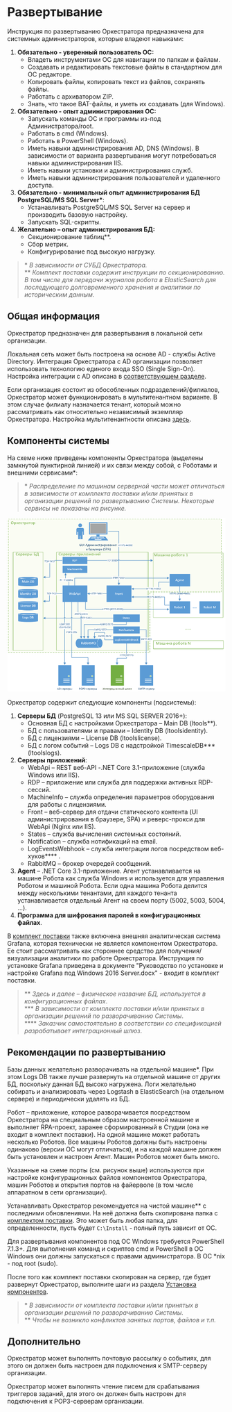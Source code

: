 # Развертывание 
Инструкция по развертыванию Оркестратора предназначена для системных администраторов, которые владеют навыками:

1.	**Обязательно - уверенный пользователь ОС:**
    *	Владеть инструментами ОС для навигации по папкам и файлам.
    * Создавать и редактировать текстовые файлы в стандартном для ОС редакторе.
    * Копировать файлы, копировать текст из файлов, сохранять файлы. 
    * Работать с архиватором ZIP.
    * Знать, что такое BAT-файлы, и уметь их создавать (для Windows).
2.	**Обязательно - опыт администрирования ОС:**
    * Запускать команды ОС и программы из-под Администратора/root.
    * Работать в cmd (Windows).
    * Работать в PowerShell (Windows).
    * Иметь навыки администрирования AD, DNS (Windows). В зависимости от варианта развертывания могут потребоваться навыки администрирования IIS.
    * Иметь навыки установки и администрирования служб.
    * Иметь навыки администрирования пользователей и удаленного доступа.
3.	**Обязательно - минимальный опыт администрирования БД PostgreSQL/MS SQL Server\***:
    * Устанавливать PostgreSQL/MS SQL Server на сервер и производить базовую настройку.
    * Запускать SQL-скрипты. 
4. **Желательно – опыт администрирования БД:**
    * Секционирование таблиц**. 
    * Сбор метрик.
    * Конфигурирование под высокую нагрузку.

> \* *В зависимости от СУБД Оркестратора.*\
> \*\* *Комплект поставки содержит инструкции по секционированию. В том числе для передачи журналов робота в ElasticSearch для последующего долговременного хранения и аналитики по историческим данным.*

## Общая информация

Оркестратор предназначен для развертывания в локальной сети организации. 

Локальная сеть может быть построена на основе AD - службы Active Directory. Интеграция Оркестратора с AD организации позволяет использовать технологию единого входа SSO (Single Sign-On). Настройка интеграции с AD описана в [соответствующем разделе](https://docs.primo-rpa.ru/primo-rpa/orchestrator/deployment/AD_integration). 

Если организация состоит из обособленных подразделений/филиалов, Оркестратор может функционировать в мультитенантном варианте. В этом случае филиалу назначается тенант, который можно рассматривать как относительно независимый экземпляр Оркестратора. Настройка мультитенантности описана [здесь](https://docs.primo-rpa.ru/primo-rpa/orchestrator/deployment/tenants). 

## Компоненты системы

На схеме ниже приведены компоненты Оркестратора (выделены замкнутой пунктирной линией) и их связи между собой, с Роботами и внешними сервисами\*: 

> \* *Распределение по машинам серверной части может отличаться в зависимости от комплекта поставки и/или принятых в организации решений по развертыванию Системы. Некоторые сервисы не показаны на рисунке.*

![](<../../.gitbook/assets/1. Компоненты Орка.png>)

Оркестратор содержит следующие компоненты (подсистемы):

1.	**Серверы БД** (PostgreSQL 13 или MS SQL SERVER 2016+):
    * Основная БД с настройками Оркестратора – Main DB (ltools\**).
    * БД с пользователями и правами – Identity DB (ltoolsidentity).
    * БД с лицензиями – License DB (ltoolslicense).
    * БД с логом событий – Logs DB с надстройкой TimescaleDB\*** (ltoolslogs).
2. **Серверы приложений**:
    * WebApi – REST веб-API -.NET Core 3.1-приложение (служба Windows или IIS).
    * RDP – приложение или служба для поддержки активных RDP-сессий.
    * MachineInfo – служба определения параметров оборудования для работы с лицензиями.
    * Front – веб-сервер для отдачи статического контента (UI администрирования в браузере, SPA) и реверс-прокси для WebApi (Nginx или IIS).
    * States – служба вычисления системных состояний.
    * Notification – служба нотификаций на email.
    * LogEventsWebhook – служба интеграции логов посредством веб-хуков\*\*\*\* .
    * RabbitMQ – брокер очередей сообщений.
3. **Agent** – .NET Core 3.1-приложение. Агент устанавливается на машине Робота как служба Windows и используется для управления Роботом и машиной Робота. Если одна машина Робота делится между несколькими тенантами, для каждого тенанта устанавливается отдельный Агент на своем порту (5002, 5003, 5004, ...).
4. **Программа для шифрования паролей в конфигурационных файлах**.

В [комплект поставки](https://docs.primo-rpa.ru/primo-rpa/orchestrator/deployment/kit) также включена внешняя аналитическая система Grafana, которая технически не является компонентом Оркестратора. Ее стоит рассматривать как стороннее средство для получения/визуализации аналитики по работе Оркестратора. Инструкция по установке Grafana приведена в документе "Руководство по установке и настройке Grafana под Windows 2016 Server.docx" - входит в комплект поставки.

>  \** *Здесь и далее – физическое название БД, используется в конфигурационных файлах*.\
>  \*** *В зависимости от комплекта поставки и/или принятых в организации решений по разворачиванию Системы*.\
>  \**** *Заказчик самостоятельно в соответствии со спецификацией разрабатывает интеграционный шлюз*.

## Рекомендации по развертыванию

Базы данных желательно разворачивать на отдельной машине\*. При этом Logs DB также лучше развернуть на отдельной машине от других БД, поскольку данная БД высоко нагружена. Логи желательно собирать и анализировать через Logstash в ElasticSearch (на отдельном сервере) и периодически удалять из БД.

Робот – приложение, которое разворачивается посредством Оркестратора на специальным образом настроенной машине и выполняет RPA-проект, заранее сформированный в Студии (она не входит в комплект поставки). На одной машине может работать несколько Роботов. Все машины Роботов должны быть настроены одинаково (версии ОС могут отличаться), и на каждой машине должен быть установлен и настроен Aгент. Машин Роботов может быть много.

Указанные на схеме порты (см. рисунок выше) используются при настройке конфигурационных файлов компонентов Оркестратора, машин Роботов и открытия портов на файерволе (в том числе аппаратном в сети организации).

Устанавливать Оркестратор рекомендуется на чистой машине\** с последними обновлениями. На неё должна быть скопирована папка с [комплектом поставки](https://docs.primo-rpa.ru/primo-rpa/orchestrator/deployment/kit). Это может быть любая папка, для определенности, пусть будет `C:\Install` - полный путь зависит от ОС.

Для развертывания компонентов под OC Windows требуется PowerShell 7.1.3+. Для выполнения команд и скриптов cmd и PowerShell в ОС Windows они должны запускаться с правами администратора. В OC \*nix - под root (sudo).

После того как комплект поставки скопирован на сервер, где будет развернут Оркестратор, выполните шаги из раздела [Установка компонентов](https://docs.primo-rpa.ru/primo-rpa/orchestrator/deployment/install_orch).

> \* *В зависимости от комплекта поставки и/или принятых в организации решений по разворачиванию Системы.*\
> \** *Чтобы не возникло конфликтов занятых портов, файлов и т.п.*

## Дополнительно

Оркестратор может выполнять почтовую рассылку о событиях, для этого он должен быть настроен для подключения к SMTP-серверу организации.

Оркестратор может выполнять чтение писем для срабатывания триггеров заданий, для этого он должен быть настроен для подключения к POP3-серверам организации.


